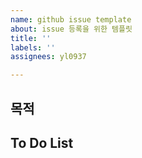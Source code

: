 ```yaml
---
name: github issue template
about: issue 등록을 위한 템플릿
title: ''
labels: ''
assignees: yl0937

---
```


## 목적
>
## To Do List
>

